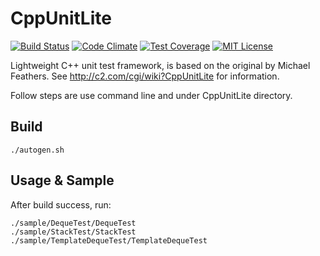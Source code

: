 # CppUnitLite
[![Build Status][travis_image]][travis_url]
[![Code Climate][codeclimate_image]][codeclimate_url]
[![Test Coverage][testcoverage_image]][testcoverage_url]
[![MIT License][license-image]][license-url]

Lightweight C++ unit test framework, is based on the original by Michael Feathers.
See http://c2.com/cgi/wiki?CppUnitLite for information.

Follow steps are use command line and under CppUnitLite directory.
## Build
<pre><code>./autogen.sh
</code></pre>

## Usage & Sample
After build success, run:
<pre><code>./sample/DequeTest/DequeTest
./sample/StackTest/StackTest
./sample/TemplateDequeTest/TemplateDequeTest
</code></pre>

[travis_image]: https://travis-ci.org/ietjxdl/CppUnitLite.svg
[travis_url]: https://travis-ci.org/ietjxdl/CppUnitLite

[codeclimate_image]: https://codeclimate.com/github/ietjxdl/CppUnitLite/badges/issue_count.svg
[codeclimate_url]: https://codeclimate.com/github/ietjxdl/CppUnitLite

[testcoverage_image]: https://codeclimate.com/github/ietjxdl/CppUnitLite/badges/coverage.svg
[testcoverage_url]: https://codeclimate.com/github/ietjxdl/CppUnitLite

[license-image]: http://img.shields.io/badge/license-MIT-blue.svg?style=flat
[license-url]: LICENSE
